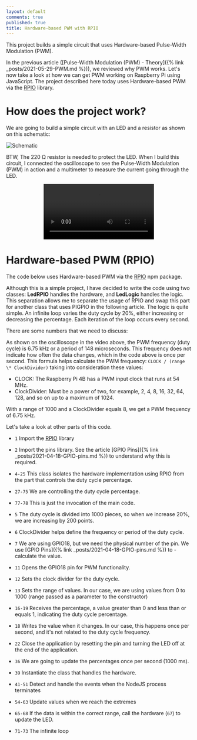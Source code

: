 ```yaml
---
layout: default
comments: true
published: true
title: Hardware-based PWM with RPIO
---
```


This project builds a simple circuit that uses Hardware-based Pulse-Width Modulation (PWM).

In the previous article ([Pulse-Width Modulation (PWM) - Theory]({% link _posts/2021-05-29-PWM.md %})), we reviewed why PWM works. Let's now take a look at how we can get PWM working on Raspberry Pi using JavaScript. The project described here today uses Hardware-based PWM via the [RPIO](https://www.npmjs.com/package/rpio) library.

# How does the project work?

We are going to build a simple circuit with an LED and a resistor as shown on this schematic:

![Schematic](/assets/blog/2021-05-30/Schematic.png)

BTW, The 220 Ω resistor is needed to protect the LED. When I build this circuit, I connected the oscilloscope to see the Pulse-Width Modulation (PWM) in action and a multimeter to measure the current going through the LED.

<p style="text-align:center;">
    <video src="/assets/blog/2021-05-30/ProjectOverview.mov" style="max-width: 100%;" autoplay controls loop></video>
</p>

# Hardware-based PWM (RPIO)

The code below uses Hardware-based PWM via the [RPIO](https://www.npmjs.com/package/rpio) npm package.

<script src="https://gist.github.com/eltoroit/21ac1e7de8709aab41b8c6f6967e3f7a.js"></script>

Although this is a simple project, I have decided to write the code using two classes: **LedRPIO** handles the hardware, and **LedLogic** handles the logic. This separation allows me to separate the usage of RPIO and swap this part for another class that uses PIGPIO in the following article. The logic is quite simple. An infinite loop varies the duty cycle by 20%, either increasing or decreasing the percentage. Each iteration of the loop occurs every second.

There are some numbers that we need to discuss:

As shown on the oscilloscope in the video above, the PWM frequency (duty cycle) is 6.75 kHz or a period of 148 microseconds. This frequency does not indicate how often the data changes, which in the code above is once per second. This formula helps calculate the PWM frequency: `CLOCK / (range \* ClockDivider)` taking into consideration these values:

- CLOCK: The Raspberry Pi 4B has a PWM input clock that runs at 54 MHz.
- ClockDivider: Must be a power of two, for example, 2, 4, 8, 16, 32, 64, 128, and so on up to a maximum of 1024.

With a range of 1000 and a ClockDivider equals 8, we get a PWM frequency of 6.75 kHz.

Let's take a look at other parts of this code.

- `1` Import the [RPIO](https://www.npmjs.com/package/rpio) library
- `2` Import the pins library. See the article [GPIO Pins]({% link _posts/2021-04-18-GPIO-pins.md %}) to understand why this is required.
- `4-25` This class isolates the hardware implementation using RPIO from the part that controls the duty cycle percentage.
- `27-75` We are controlling the duty cycle percentage.
- `77-78` This is just the invocation of the main code.

- `5` The duty cycle is divided into 1000 pieces, so when we increase 20%, we are increasing by 200 points.
- `6` ClockDivider helps define the frequency or period of the duty cycle.
- `7` We are using GPIO18, but we need the physical number of the pin. We use [GPIO Pins]({% link _posts/2021-04-18-GPIO-pins.md %}) to - calculate the value.
- `11` Opens the GPIO18 pin for PWM functionality.
- `12` Sets the clock divider for the duty cycle.
- `13` Sets the range of values. In our case, we are using values from 0 to 1000 (range passed as a parameter to the constructor)
- `16-19` Receives the percentage, a value greater than 0 and less than or equals 1, indicating the duty cycle percentage.
- `18` Writes the value when it changes. In our case, this happens once per second, and it's not related to the duty cycle frequency.
- `22` Close the application by resetting the pin and turning the LED off at the end of the application.

- `36` We are going to update the percentages once per second (1000 ms).
- `39` Instantiate the class that handles the hardware.
- `41-51` Detect and handle the events when the NodeJS process terminates
- `54-63` Update values when we reach the extremes
- `65-68` If the data is within the correct range, call the hardware (`67`) to update the LED.
- `71-73` The infinite loop
